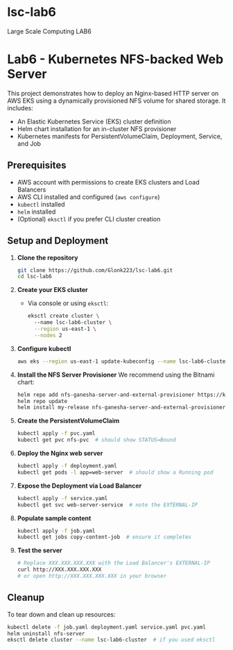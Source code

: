 # lsc-lab6
Large Scale Computing LAB6


# Lab6 - Kubernetes NFS-backed Web Server

This project demonstrates how to deploy an Nginx-based HTTP server on AWS EKS using a dynamically provisioned NFS volume for shared storage. It includes:

- An Elastic Kubernetes Service (EKS) cluster definition
- Helm chart installation for an in-cluster NFS provisioner
- Kubernetes manifests for PersistentVolumeClaim, Deployment, Service, and Job

## Prerequisites

- AWS account with permissions to create EKS clusters and Load Balancers
- AWS CLI installed and configured (`aws configure`)
- `kubectl` installed
- `helm` installed
- (Optional) `eksctl` if you prefer CLI cluster creation

## Setup and Deployment

1. **Clone the repository**

   ```bash
   git clone https://github.com/Glonk223/lsc-lab6.git
   cd lsc-lab6
   ```

2. **Create your EKS cluster**

   - Via console or using `eksctl`:
     ```bash
     eksctl create cluster \   
       --name lsc-lab6-cluster \
       --region us-east-1 \
       --nodes 2
     ```

3. **Configure kubectl**

   ```bash
   aws eks --region us-east-1 update-kubeconfig --name lsc-lab6-cluster
   ```

4. **Install the NFS Server Provisioner**
   We recommend using the Bitnami chart:

   ```bash
   helm repo add nfs-ganesha-server-and-external-provisioner https://kubernetes-sigs.github.io/nfs-ganesha-server-and-external-provisioner/
   helm repo update
   helm install my-release nfs-ganesha-server-and-external-provisioner/nfs-server-provisioner
   ```

5. **Create the PersistentVolumeClaim**

   ```bash
   kubectl apply -f pvc.yaml
   kubectl get pvc nfs-pvc  # should show STATUS=Bound
   ```

6. **Deploy the Nginx web server**

   ```bash
   kubectl apply -f deployment.yaml
   kubectl get pods -l app=web-server  # should show a Running pod
   ```

7. **Expose the Deployment via Load Balancer**

   ```bash
   kubectl apply -f service.yaml
   kubectl get svc web-server-service  # note the EXTERNAL-IP
   ```

8. **Populate sample content**

   ```bash
   kubectl apply -f job.yaml
   kubectl get jobs copy-content-job  # ensure it completes
   ```

9. **Test the server**

   ```bash
   # Replace XXX.XXX.XXX.XXX with the Load Balancer's EXTERNAL-IP
   curl http://XXX.XXX.XXX.XXX
   # or open http://XXX.XXX.XXX.XXX in your browser
   ```

## Cleanup

To tear down and clean up resources:

```bash
kubectl delete -f job.yaml deployment.yaml service.yaml pvc.yaml
helm uninstall nfs-server
eksctl delete cluster --name lsc-lab6-cluster  # if you used eksctl
```
